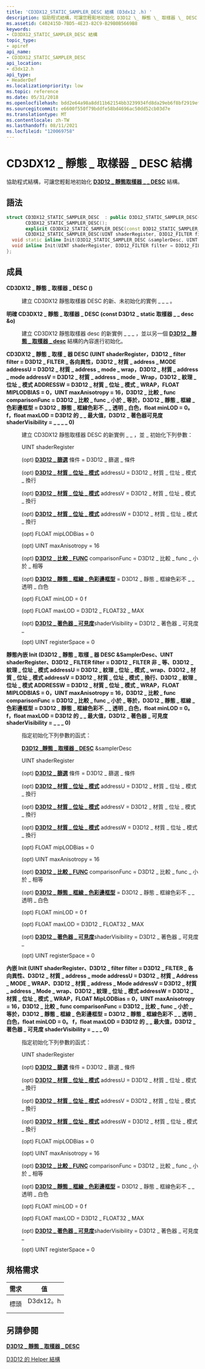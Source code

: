```yaml
---
title: 'CD3DX12_STATIC_SAMPLER_DESC 結構 (D3dx12 .h) '
description: 協助程式結構，可讓您輕鬆地初始化 D3D12 \_ 靜態 \_ 取樣器 \_ DESC 結構。
ms.assetid: C402415D-7BD5-4E23-82C9-B29B0B5669B8
keywords:
- CD3DX12_STATIC_SAMPLER_DESC 結構
topic_type:
- apiref
api_name:
- CD3DX12_STATIC_SAMPLER_DESC
api_location:
- d3dx12.h
api_type:
- HeaderDef
ms.localizationpriority: low
ms.topic: reference
ms.date: 05/31/2018
ms.openlocfilehash: bdd2e64a98a8dd11b62154bb3239934fd8da29eb6f8bf2919ef88452d280de6c
ms.sourcegitcommit: e6600f550f79bddfe58bd4696ac50dd52cb03d7e
ms.translationtype: MT
ms.contentlocale: zh-TW
ms.lasthandoff: 08/11/2021
ms.locfileid: "120069758"
---
```

# <a name="cd3dx12_static_sampler_desc-structure"></a>CD3DX12 \_ 靜態 \_ 取樣器 \_ DESC 結構

協助程式結構，可讓您輕鬆地初始化 [**D3D12 \_ 靜態取樣器 \_ \_ DESC**](/windows/desktop/api/d3d12/ns-d3d12-d3d12_static_sampler_desc) 結構。

## <a name="syntax"></a>語法


```C++
struct CD3DX12_STATIC_SAMPLER_DESC  : public D3D12_STATIC_SAMPLER_DESC{
       CD3DX12_STATIC_SAMPLER_DESC();
       explicit CD3DX12_STATIC_SAMPLER_DESC(const D3D12_STATIC_SAMPLER_DESC &o);
       CD3DX12_STATIC_SAMPLER_DESC(UINT shaderRegister, D3D12_FILTER filter = D3D12_FILTER_ANISOTROPIC, D3D12_TEXTURE_ADDRESS_MODE addressU = D3D12_TEXTURE_ADDRESS_MODE_WRAP, D3D12_TEXTURE_ADDRESS_MODE addressV = D3D12_TEXTURE_ADDRESS_MODE_WRAP, D3D12_TEXTURE_ADDRESS_MODE addressW = D3D12_TEXTURE_ADDRESS_MODE_WRAP, FLOAT mipLODBias = 0, UINT maxAnisotropy = 16, D3D12_COMPARISON_FUNC comparisonFunc = D3D12_COMPARISON_FUNC_LESS_EQUAL, D3D12_STATIC_BORDER_COLOR borderColor = D3D12_STATIC_BORDER_COLOR_OPAQUE_WHITE, FLOAT minLOD = 0.f, FLOAT maxLOD = D3D12_FLOAT32_MAX, D3D12_SHADER_VISIBILITY shaderVisibility = D3D12_SHADER_VISIBILITY_ALL, UINT registerSpace = 0);
  void static inline Init(D3D12_STATIC_SAMPLER_DESC &samplerDesc, UINT shaderRegister, D3D12_FILTER filter = D3D12_FILTER_ANISOTROPIC, D3D12_TEXTURE_ADDRESS_MODE addressU = D3D12_TEXTURE_ADDRESS_MODE_WRAP, D3D12_TEXTURE_ADDRESS_MODE addressV = D3D12_TEXTURE_ADDRESS_MODE_WRAP, D3D12_TEXTURE_ADDRESS_MODE addressW = D3D12_TEXTURE_ADDRESS_MODE_WRAP, FLOAT mipLODBias = 0, UINT maxAnisotropy = 16, D3D12_COMPARISON_FUNC comparisonFunc = D3D12_COMPARISON_FUNC_LESS_EQUAL, D3D12_STATIC_BORDER_COLOR borderColor = D3D12_STATIC_BORDER_COLOR_OPAQUE_WHITE, FLOAT minLOD = 0.f, FLOAT maxLOD = D3D12_FLOAT32_MAX, D3D12_SHADER_VISIBILITY shaderVisibility = D3D12_SHADER_VISIBILITY_ALL, UINT registerSpace = 0);
  void inline Init(UINT shaderRegister, D3D12_FILTER filter = D3D12_FILTER_ANISOTROPIC, D3D12_TEXTURE_ADDRESS_MODE addressU = D3D12_TEXTURE_ADDRESS_MODE_WRAP, D3D12_TEXTURE_ADDRESS_MODE addressV = D3D12_TEXTURE_ADDRESS_MODE_WRAP, D3D12_TEXTURE_ADDRESS_MODE addressW = D3D12_TEXTURE_ADDRESS_MODE_WRAP, FLOAT mipLODBias = 0, UINT maxAnisotropy = 16, D3D12_COMPARISON_FUNC comparisonFunc = D3D12_COMPARISON_FUNC_LESS_EQUAL, D3D12_STATIC_BORDER_COLOR borderColor = D3D12_STATIC_BORDER_COLOR_OPAQUE_WHITE, FLOAT minLOD = 0.f, FLOAT maxLOD = D3D12_FLOAT32_MAX, D3D12_SHADER_VISIBILITY shaderVisibility = D3D12_SHADER_VISIBILITY_ALL, UINT registerSpace = 0);
};
```



## <a name="members"></a>成員

<dl> <dt>

**CD3DX12 \_ 靜態 \_ 取樣器 \_ DESC ()**
</dt> <dd>

建立 CD3DX12 靜態取樣器 DESC 的新、未初始化的實例 \_ \_ \_ 。

</dd> <dt>

**明確 CD3DX12 \_ 靜態 \_ 取樣器 \_ DESC (const D3D12 \_ static 取樣器 \_ \_ desc &o)**
</dt> <dd>

建立 CD3DX12 靜態取樣器 desc 的新實例 \_ \_ \_ ，並以另一個 [**D3D12 \_ 靜態 \_ 取樣器 \_ desc**](/windows/desktop/api/d3d12/ns-d3d12-d3d12_static_sampler_desc) 結構的內容進行初始化。

</dd> <dt>

**CD3DX12 \_ 靜態 \_ 取樣 \_ 器 DESC (UINT shaderRegister，D3D12 \_ filter filter = D3D12 \_ FILTER \_ 各向異性，D3D12 \_ 材質 \_ address \_ MODE addressU = D3D12 \_ 材質 \_ address \_ mode \_ wrap，D3D12 \_ 材質 \_ address \_ mode addressV = D3D12 \_ 材質 \_ address \_ mode \_ Wrap，D3D12 \_ 紋理 \_ 位址 \_ 模式 ADDRESSW = D3D12 \_ 材質 \_ 位址 \_ 模式 \_ WRAP，FLOAT MIPLODBIAS = 0，UINT maxAnisotropy = 16，D3D12 \_ 比較 \_ func comparisonFunc = D3D12 \_ 比較 \_ func \_ 小於 \_ 等於，D3D12 \_ 靜態 \_ 框線 \_ 色彩邊框型 = D3D12 \_ 靜態 \_ 框線色彩不 \_ \_ 透明 \_ 白色，float minLOD = 0。 f，float maxLOD = D3D12 的 \_ \_ 最大值，D3D12 \_ 著色器可見度 shaderVisibility = \_ \_ \_ \_ 0)**
</dt> <dd>

建立 CD3DX12 靜態取樣器 DESC 的新實例 \_ \_ ，並 \_ 初始化下列參數：

UINT shaderRegister

 (opt) [**D3D12 \_ 篩選**](/windows/desktop/api/d3d12/ne-d3d12-d3d12_filter) 條件 = D3D12 \_ 篩選 \_ 條件

 (opt) [**D3D12 \_ 材質 \_ 位址 \_ 模式**](/windows/desktop/api/d3d12/ne-d3d12-d3d12_texture_address_mode) addressU = D3D12 \_ 材質 \_ 位址 \_ 模式 \_ 換行

 (opt) [**D3D12 \_ 材質 \_ 位址 \_ 模式**](/windows/desktop/api/d3d12/ne-d3d12-d3d12_texture_address_mode) addressV = D3D12 \_ 材質 \_ 位址 \_ 模式 \_ 換行

 (opt) [**D3D12 \_ 材質 \_ 位址 \_ 模式**](/windows/desktop/api/d3d12/ne-d3d12-d3d12_texture_address_mode) addressW = D3D12 \_ 材質 \_ 位址 \_ 模式 \_ 換行

 (opt) FLOAT mipLODBias = 0

 (opt) UINT maxAnisotropy = 16

 (opt) [**D3D12 \_ 比較 \_ FUNC**](/windows/desktop/api/d3d12/ne-d3d12-d3d12_comparison_func) comparisonFunc = D3D12 \_ 比較 \_ func \_ 小於 \_ 相等

 (opt) [**D3D12 \_ 靜態 \_ 框線 \_ 色彩邊框型**](/windows/desktop/api/d3d12/ne-d3d12-d3d12_static_border_color) = D3D12 \_ 靜態 \_ 框線色彩不 \_ \_ 透明 \_ 白色

 (opt) FLOAT minLOD = 0 f

 (opt) FLOAT maxLOD = D3D12 \_ FLOAT32 \_ MAX

 (opt) [**D3D12 \_ 著色器 \_ 可見度**](/windows/desktop/api/d3d12/ne-d3d12-d3d12_shader_visibility)shaderVisibility = D3D12 \_ 著色器 \_ 可見度 \_

 (opt) UINT registerSpace = 0

</dd> <dt>

**靜態內嵌 Init (D3D12 \_ 靜態 \_ 取樣 \_ 器 DESC &SamplerDesc、UINT shaderRegister、D3D12 \_ FILTER filter = D3D12 \_ FILTER 非 \_ 等、D3D12 \_ 紋理 \_ 位址 \_ 模式 addressU = D3D12 \_ 紋理 \_ 位址 \_ 模式 \_ wrap、D3D12 \_ 材質 \_ 位址 \_ 模式 addressV = D3D12 \_ 材質 \_ 位址 \_ 模式 \_ 換行、D3D12 \_ 紋理 \_ 位址 \_ 模式 ADDRESSW = D3D12 \_ 材質 \_ 位址 \_ 模式 \_ WRAP，FLOAT MIPLODBIAS = 0，UINT maxAnisotropy = 16，D3D12 \_ 比較 \_ func comparisonFunc = D3D12 \_ 比較 \_ func \_ 小於 \_ 等於，D3D12 \_ 靜態 \_ 框線 \_ 色彩邊框型 = D3D12 \_ 靜態 \_ 框線色彩不 \_ \_ 透明 \_ 白色，float minLOD = 0。 f，float maxLOD = D3D12 的 \_ \_ 最大值，D3D12 \_ 著色器 \_ 可見度 shaderVisibility = \_ \_ \_ 0)**
</dt> <dd>

指定初始化下列參數的函式：

[**D3D12 \_靜態 \_ 取樣器 \_ DESC**](/windows/desktop/api/d3d12/ns-d3d12-d3d12_static_sampler_desc) &samplerDesc

UINT shaderRegister

 (opt) [**D3D12 \_ 篩選**](/windows/desktop/api/d3d12/ne-d3d12-d3d12_filter) 條件 = D3D12 \_ 篩選 \_ 條件

 (opt) [**D3D12 \_ 材質 \_ 位址 \_ 模式**](/windows/desktop/api/d3d12/ne-d3d12-d3d12_texture_address_mode) addressU = D3D12 \_ 材質 \_ 位址 \_ 模式 \_ 換行

 (opt) [**D3D12 \_ 材質 \_ 位址 \_ 模式**](/windows/desktop/api/d3d12/ne-d3d12-d3d12_texture_address_mode) addressV = D3D12 \_ 材質 \_ 位址 \_ 模式 \_ 換行

 (opt) [**D3D12 \_ 材質 \_ 位址 \_ 模式**](/windows/desktop/api/d3d12/ne-d3d12-d3d12_texture_address_mode) addressW = D3D12 \_ 材質 \_ 位址 \_ 模式 \_ 換行

 (opt) FLOAT mipLODBias = 0

 (opt) UINT maxAnisotropy = 16

 (opt) [**D3D12 \_ 比較 \_ FUNC**](/windows/desktop/api/d3d12/ne-d3d12-d3d12_comparison_func) comparisonFunc = D3D12 \_ 比較 \_ func \_ 小於 \_ 相等

 (opt) [**D3D12 \_ 靜態 \_ 框線 \_ 色彩邊框型**](/windows/desktop/api/d3d12/ne-d3d12-d3d12_static_border_color) = D3D12 \_ 靜態 \_ 框線色彩不 \_ \_ 透明 \_ 白色

 (opt) FLOAT minLOD = 0 f

 (opt) FLOAT maxLOD = D3D12 \_ FLOAT32 \_ MAX

 (opt) [**D3D12 \_ 著色器 \_ 可見度**](/windows/desktop/api/d3d12/ne-d3d12-d3d12_shader_visibility)shaderVisibility = D3D12 \_ 著色器 \_ 可見度 \_

 (opt) UINT registerSpace = 0

</dd> <dt>

**內嵌 Init (UINT shaderRegister、D3D12 \_ filter filter = D3D12 \_ FILTER \_ 各向異性、D3D12 \_ 材質 \_ address \_ mode addressU = D3D12 \_ 材質 \_ Address \_ MODE \_ WRAP、D3D12 \_ 材質 \_ address \_ Mode addressV = D3D12 \_ 材質 \_ address \_ Mode \_ wrap、D3D12 \_ 紋理 \_ 位址 \_ 模式 addressW = D3D12 \_ 材質 \_ 位址 \_ 模式 \_ WRAP，FLOAT MipLODBias = 0，UINT maxAnisotropy = 16，D3D12 \_ 比較 \_ func comparisonFunc = D3D12 \_ 比較 \_ func \_ 小於 \_ 等於，D3D12 \_ 靜態 \_ 框線 \_ 色彩邊框型 = D3D12 \_ 靜態 \_ 框線色彩不 \_ \_ 透明 \_ 白色，float minLOD = 0。 f，float maxLOD = D3D12 的 \_ \_ 最大值，D3D12 \_ 著色器 \_ 可見度 shaderVisibility = \_ \_ \_ 0)**
</dt> <dd>

指定初始化下列參數的函式：

UINT shaderRegister

 (opt) [**D3D12 \_ 篩選**](/windows/desktop/api/d3d12/ne-d3d12-d3d12_filter) 條件 = D3D12 \_ 篩選 \_ 條件

 (opt) [**D3D12 \_ 材質 \_ 位址 \_ 模式**](/windows/desktop/api/d3d12/ne-d3d12-d3d12_texture_address_mode) addressU = D3D12 \_ 材質 \_ 位址 \_ 模式 \_ 換行

 (opt) [**D3D12 \_ 材質 \_ 位址 \_ 模式**](/windows/desktop/api/d3d12/ne-d3d12-d3d12_texture_address_mode) addressV = D3D12 \_ 材質 \_ 位址 \_ 模式 \_ 換行

 (opt) [**D3D12 \_ 材質 \_ 位址 \_ 模式**](/windows/desktop/api/d3d12/ne-d3d12-d3d12_texture_address_mode) addressW = D3D12 \_ 材質 \_ 位址 \_ 模式 \_ 換行

 (opt) FLOAT mipLODBias = 0

 (opt) UINT maxAnisotropy = 16

 (opt) [**D3D12 \_ 比較 \_ FUNC**](/windows/desktop/api/d3d12/ne-d3d12-d3d12_comparison_func) comparisonFunc = D3D12 \_ 比較 \_ func \_ 小於 \_ 相等

 (opt) [**D3D12 \_ 靜態 \_ 框線 \_ 色彩邊框型**](/windows/desktop/api/d3d12/ne-d3d12-d3d12_static_border_color) = D3D12 \_ 靜態 \_ 框線色彩不 \_ \_ 透明 \_ 白色

 (opt) FLOAT minLOD = 0 f

 (opt) FLOAT maxLOD = D3D12 \_ FLOAT32 \_ MAX

 (opt) [**D3D12 \_ 著色器 \_ 可見度**](/windows/desktop/api/d3d12/ne-d3d12-d3d12_shader_visibility)shaderVisibility = D3D12 \_ 著色器 \_ 可見度 \_

 (opt) UINT registerSpace = 0

</dd> </dl>

## <a name="requirements"></a>規格需求



| 需求 | 值 |
|-------------------|-------------------------------------------------------------------------------------|
| 標頭<br/> | <dl> <dt>D3dx12。h</dt> </dl> |



## <a name="see-also"></a>另請參閱

<dl> <dt>

[**D3D12 \_ 靜態 \_ 取樣器 \_ DESC**](/windows/desktop/api/d3d12/ns-d3d12-d3d12_static_sampler_desc)
</dt> <dt>

[D3D12 的 Helper 結構](helper-structures-for-d3d12.md)
</dt> </dl>

 

 





